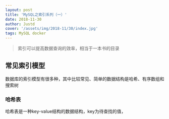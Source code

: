 ```yaml
---
layout: post
title: 'MySQL之索引系列（一）'
date: 2018-11-30
author: Justd
cover: '/assets/img/2018-11/30/index.jpg'
tags: MySQL docker  
---
```


>索引可以提高数据查询的效率，相当于一本书的目录    

## 常见索引模型   
数据库的索引模型有很多种，其中比较常见、简单的数据结构是哈希、有序数组和搜索树   
### 哈希表   
哈希表是一种key-value结构的数据结构，key为待查找的值，


